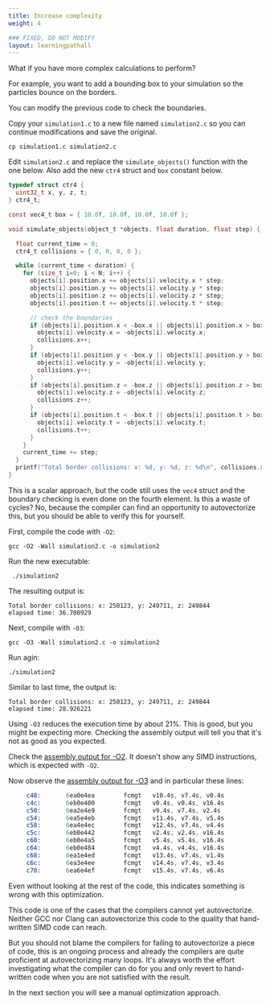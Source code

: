 ```yaml
---
title: Increase complexity
weight: 4

### FIXED, DO NOT MODIFY
layout: learningpathall
---
```


What if you have more complex calculations to perform?

For example, you want to add a bounding box to your simulation so the particles bounce on the borders.

You can modify the previous code to check the boundaries.

Copy your `simulation1.c` to a new file named `simulation2.c` so you can continue modifications and save the original.

```console
cp simulation1.c simulation2.c
```

Edit `simulation2.c` and replace the `simulate_objects()` function with the one below. Also add the new `ctr4` struct and `box` constant below.

```C
typedef struct ctr4 {
  uint32_t x, y, z, t;
} ctr4_t;

const vec4_t box = { 10.0f, 10.0f, 10.0f, 10.0f };

void simulate_objects(object_t *objects, float duration, float step) {

  float current_time = 0;
  ctr4_t collisions = { 0, 0, 0, 0 };

  while (current_time < duration) {
    for (size_t i=0; i < N; i++) {
      objects[i].position.x += objects[i].velocity.x * step;
      objects[i].position.y += objects[i].velocity.y * step;
      objects[i].position.z += objects[i].velocity.z * step;
      objects[i].position.t += objects[i].velocity.t * step;

      // check the boundaries
      if (objects[i].position.x < -box.x || objects[i].position.x > box.x) {
        objects[i].velocity.x = -objects[i].velocity.x;
        collisions.x++;
      }
      if (objects[i].position.y < -box.y || objects[i].position.y > box.y) {
        objects[i].velocity.y = -objects[i].velocity.y;
        collisions.y++;
      }
      if (objects[i].position.z < -box.z || objects[i].position.z > box.z) {
        objects[i].velocity.z = -objects[i].velocity.z;
        collisions.z++;
      }
      if (objects[i].position.t < -box.t || objects[i].position.t > box.t) {
        objects[i].velocity.t = -objects[i].velocity.t;
        collisions.t++;
      }
    }
    current_time += step;
  }
  printf("Total border collisions: x: %d, y: %d, z: %d\n", collisions.x, collisions.y, collisions.z);
}
```

This is a scalar approach, but the code still uses the `vec4` struct and the boundary checking is even done on the fourth element. Is this a waste of cycles? No, because the compiler can find an opportunity to autovectorize this, but you should be able to verify this for yourself.

First, compile the code with `-O2`:

```console
gcc -O2 -Wall simulation2.c -o simulation2
```

Run the new executable:

```console
 ./simulation2
```

The resulting output is:

```output
Total border collisions: x: 250123, y: 249711, z: 249844
elapsed time: 36.700929
```

Next, compile with `-O3`:

```console
gcc -O3 -Wall simulation2.c -o simulation2
```

Run agin:

```console
./simulation2
```

Similar to last time, the output is:

```output
Total border collisions: x: 250123, y: 249711, z: 249844
elapsed time: 28.926221
```

Using `-O3` reduces the execution time by about 21%. This is good, but you might be expecting more. Checking the assembly output will tell you that it's not as good as you expected. 

Check the [assembly output for -O2](../simulate_objects_O2.s). It doesn't show any SIMD instructions, which is expected with `-O2`.

Now observe the [assembly output for -O3](../simulate_objects_O3.s) and in particular these lines:

```simulate2_objects_O3.s
     c48:       6ea0e4ea        fcmgt   v10.4s, v7.4s, v0.4s
     c4c:       6eb0e400        fcmgt   v0.4s, v0.4s, v16.4s
     c50:       6ea2e4e9        fcmgt   v9.4s, v7.4s, v2.4s
     c54:       6ea5e4eb        fcmgt   v11.4s, v7.4s, v5.4s
     c58:       6ea4e4ec        fcmgt   v12.4s, v7.4s, v4.4s
     c5c:       6eb0e442        fcmgt   v2.4s, v2.4s, v16.4s
     c60:       6eb0e4a5        fcmgt   v5.4s, v5.4s, v16.4s
     c64:       6eb0e484        fcmgt   v4.4s, v4.4s, v16.4s
     c68:       6ea1e4ed        fcmgt   v13.4s, v7.4s, v1.4s
     c6c:       6ea3e4ee        fcmgt   v14.4s, v7.4s, v3.4s
     c70:       6ea6e4ef        fcmgt   v15.4s, v7.4s, v6.4s
```

Even without looking at the rest of the code, this indicates something is wrong with this optimization. 

This code is one of the cases that the compilers cannot yet autovectorize. Neither GCC nor Clang can autovectorize this code to the quality that hand-written SIMD code can reach. 

But you should not blame the compilers for failing to autovectorize a piece of code, this is an ongoing process and already the compilers are quite proficient at autovectorizing many loops. It's always worth the effort investigating what the compiler can do for you and only revert to hand-written code when you are not satisfied with the result.

In the next section you will see a manual optimization approach.